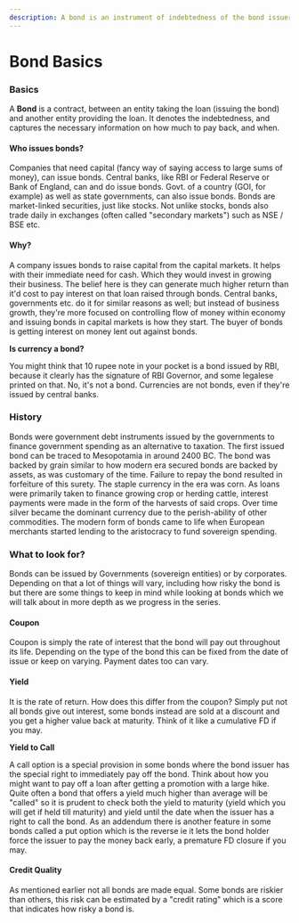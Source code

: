 ```yaml
---
description: A bond is an instrument of indebtedness of the bond issuer to the holders.
---
```


# Bond Basics

### Basics

A **Bond** is a contract, between an entity taking the loan \(issuing the bond\) and another entity providing the loan. It denotes the indebtedness, and captures the necessary information on how much to pay back, and when.

#### Who issues bonds?

Companies that need capital \(fancy way of saying access to large sums of money\), can issue bonds. Central banks, like RBI or Federal Reserve or Bank of England, can and do issue bonds. Govt. of a country \(GOI, for example\) as well as state governments, can also issue bonds. Bonds are market-linked securities, just like stocks. Not unlike stocks, bonds also trade daily in exchanges \(often called "secondary markets"\) such as NSE / BSE etc.

#### Why?

A company issues bonds to raise capital from the capital markets. It helps with their immediate need for cash. Which they would invest in growing their business. The belief here is they can generate much higher return than it'd cost to pay interest on that loan raised through bonds. Central banks, governments etc. do it for similar reasons as well; but instead of business growth, they're more focused on controlling flow of money within economy and issuing bonds in capital markets is how they start. The buyer of bonds is getting interest on money lent out against bonds.

**Is currency a bond?**

You might think that 10 rupee note in your pocket is a bond issued by RBI, because it clearly has the signature of RBI Governor, and some legalese printed on that. No, it's not a bond. Currencies are not bonds, even if they're issued by central banks.

### History

Bonds were government debt instruments issued by the governments to finance government spending as an alternative to taxation. The first issued bond can be traced to Mesopotamia in around 2400 BC. The bond was backed by grain similar to how modern era secured bonds are backed by assets, as was customary of the time. Failure to repay the bond resulted in forfeiture of this surety. The staple currency in the era was corn. As loans were primarily taken to finance growing crop or herding cattle, interest payments were made in the form of the harvests of said crops. Over time silver became the dominant currency due to the perish-ability of other commodities. The modern form of bonds came to life when European merchants started lending to the aristocracy to fund sovereign spending.

### What to look for?

Bonds can be issued by Governments \(sovereign entities\) or by corporates. Depending on that a lot of things will vary, including how risky the bond is but there are some things to keep in mind while looking at bonds which we will talk about in more depth as we progress in the series.

#### Coupon

Coupon is simply the rate of interest that the bond will pay out throughout its life. Depending on the type of the bond this can be fixed from the date of issue or keep on varying. Payment dates too can vary.

#### Yield

It is the rate of return. How does this differ from the coupon? Simply put not all bonds give out interest, some bonds instead are sold at a discount and you get a higher value back at maturity. Think of it like a cumulative FD if you may.

**Yield to Call**

A call option is a special provision in some bonds where the bond issuer has the special right to immediately pay off the bond. Think about how you might want to pay off a loan after getting a promotion with a large hike. Quite often a bond that offers a yield much higher than average will be "called" so it is prudent to check both the yield to maturity \(yield which you will get if held till maturity\) and yield until the date when the issuer has a right to call the bond. As an addendum there is another feature in some bonds called a put option which is the reverse ie it lets the bond holder force the issuer to pay the money back early, a premature FD closure if you may.

#### Credit Quality

As mentioned earlier not all bonds are made equal. Some bonds are riskier than others, this risk can be estimated by a "credit rating" which is a score that indicates how risky a bond is.

